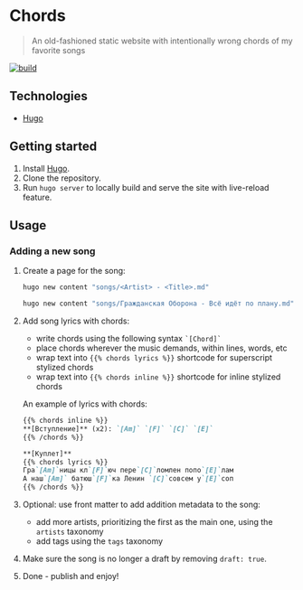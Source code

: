 # Chords

> An old-fashioned static website with intentionally wrong chords of my favorite songs

[![build](https://img.shields.io/github/actions/workflow/status/alebabai/chords/ci.yml)](https://github.com/alebabai/chords/actions?query=workflow%3ACI)

## Technologies

- [Hugo](https://gohugo.io/)

## Getting started

1. Install [Hugo](https://gohugo.io/).
1. Clone the repository.
1. Run `hugo server` to locally build and serve the site with live-reload feature.

## Usage

### Adding a new song

1. Create a page for the song:

    ```sh
    hugo new content "songs/<Artist> - <Title>.md"
    ```

    ```sh
    hugo new content "songs/Гражданская Оборона - Всё идёт по плану.md"
    ```

1. Add song lyrics with chords:
    - write chords using the following syntax ``` `[Chord]` ```
    - place chords wherever the music demands, within lines, words, etc
    - wrap text into `{{% chords lyrics %}}` shortcode for superscript stylized chords
    - wrap text into `{{% chords inline %}}` shortcode for inline stylized chords

    An example of lyrics with chords:

    ```md
    {{% chords inline %}}  
    **[Вступление]** (x2): `[Am]` `[F]` `[C]` `[E]`  
    {{% /chords %}}

    **[Куплет]**  
    {{% chords lyrics %}}  
    Гра`[Am]`ницы кл`[F]`юч пере`[C]`ломлен попо`[E]`лам  
    А наш`[Am]` батюш`[F]`ка Ленин `[C]`совсем у`[E]`соп  
    {{% /chords %}}
    ```

1. Optional: use front matter to add addition metadata to the song:
    - add more artists, prioritizing the first as the main one, using the `artists` taxonomy
    - add tags using the `tags` taxonomy

1. Make sure the song is no longer a draft by removing `draft: true`.
1. Done - publish and enjoy!
